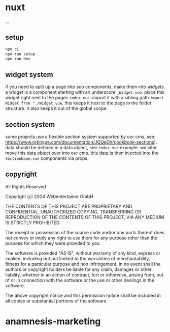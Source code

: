 # nuxt

...

## setup

```bash
npm ci
npm run setup
npm run dev
```

## widget system

if you need to split up a page into sub components, make them into *widgets*.
a widget is a component starting with an underscore `_Widget.vue`.
place this widget right next to the pages `index.vue`.
import it with a sibling path `import Widget from "./Widget.vue`.
this keeps it next to the page in the folder structure.
it also keeps it out of the global scope.

## section system

some projects use a flexible section system supported by our cms.
see: https://www.orbitype.com/documentation/JQQeDh/cookbook-sections).
data should be defined in a data object, see `index.vue` example.
we later move this data object over into our cms.
this data is then injected into the `SectionName.vue` components via props.

## copyright

All Rights Reserved

Copyright (c) 2024 Webentertainer GmbH

THE CONTENTS OF THIS PROJECT ARE PROPRIETARY AND CONFIDENTIAL.
UNAUTHORIZED COPYING, TRANSFERRING OR REPRODUCTION OF THE CONTENTS OF THIS PROJECT, VIA ANY MEDIUM IS STRICTLY
PROHIBITED.

The receipt or possession of the source code and/or any parts thereof does not convey or imply any right to use them
for any purpose other than the purpose for which they were provided to you.

The software is provided "AS IS", without warranty of any kind, express or implied, including but not limited to
the warranties of merchantability, fitness for a particular purpose and non infringement.
In no event shall the authors or copyright holders be liable for any claim, damages or other liability,
whether in an action of contract, tort or otherwise, arising from, out of or in connection with the software
or the use or other dealings in the software.

The above copyright notice and this permission notice shall be included in all copies or substantial portions of the
software.
# anamnesis-marketing
